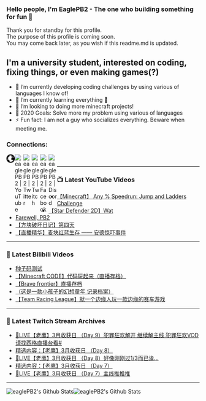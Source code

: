 ### Hello people, I'm EaglePB2 - The one who building something for fun 👋
Thank you for standby for this profile.   
The purpose of this profile is coming soon.   
You may come back later, as you wish if this readme.md is updated.   

## I'm a university student, interested on coding, fixing things, or even making games(?)
- 🔭 I’m currently developing coding challenges by using various of languages I know of!
- 🌱 I’m currently learning everything 🤣
- 💬 I’m looking to doing more minecraft projects!
- 🥅 2020 Goals: Solve more my problem using various of languages
- ⚡ Fun fact: I am not a guy who socializes everything. Beware when meeting me.

### Connections:

[<img align="left" alt="challonge.com" width="22px" src="https://raw.githubusercontent.com/iconic/open-iconic/master/svg/globe.svg" />][website]
[<img align="left" alt="eaglePB2 | YouTube" width="22px" src="https://cdn.jsdelivr.net/npm/simple-icons@v3/icons/youtube.svg" />][youtube]
[<img align="left" alt="eaglePB2 | Twitter" width="22px" src="https://cdn.jsdelivr.net/npm/simple-icons@v3/icons/twitter.svg" />][twitter]
[<img align="left" alt="eaglePB2 | Twitch" width="22px" src="https://cdn.jsdelivr.net/npm/simple-icons@v3/icons/twitch.svg" />][twitch]
[<img align="left" alt="eaglePB2 | Facebook" width="22px" src="https://cdn.jsdelivr.net/npm/simple-icons@v3/icons/facebook.svg" />][facebook]
[<img align="left" alt="eaglePB2 | Discord" width="22px" src="https://cdn.jsdelivr.net/npm/simple-icons@v3/icons/discord.svg" />][discord]

<br />

---

### 📺 Latest YouTube Videos
<!-- YOUTUBE:START -->
- [【Minecraft】 Any % Speedrun: Jump and Ladders Challenge](https://www.youtube.com/watch?v=esSR32GrAhs)
- [【Star Defender 2D】Wat](https://www.youtube.com/watch?v=Df0Cv3i8D4k)
- [Farewell, PB2](https://www.youtube.com/watch?v=3RZEIVX21eU)
- [【方块破坏日记】第四天](https://www.youtube.com/watch?v=e8F4UV4LMb0)
- [【直播精华】麦块红蓝生存 —— 安德惊吓事件](https://www.youtube.com/watch?v=_LJMaI9mInw)
<!-- YOUTUBE:END -->

---

### 📕 Latest Bilibili Videos
<!-- BILIBILI:START -->
- [种子码测试](https://www.bilibili.com/video/BV1aK4y1H7be)
- [【Minecraft CODE】代码玩起来（直播存档）](https://www.bilibili.com/video/BV1KK411n7Wn)
- [【Brave frontier】直播存档](https://www.bilibili.com/video/BV1XC4y1b7AA)
- [（这是一款小孩子的幻想童年 记录档案）](https://www.bilibili.com/video/av968025052)
- [【Team Racing League】就一个边缘人玩一款边缘的赛车游戏](https://www.bilibili.com/video/av498026945)
<!-- BILIBILI:END -->

---

### 👾 Latest Twitch Stream Archives
<!-- TWITCH:START -->
- [🔴LIVE【老鹰】3月收获日 （Day 9）犯罪狂欢解开 继续解主线  犯罪狂欢VOD请找西格直播台看#](https://www.twitch.tv/videos/943823058)
- [精选内容：【老鹰】3月收获日 （Day 8）](https://www.twitch.tv/videos/942735287)
- [🔴LIVE【老鹰】3月收获日 （Day 8）好像刚刚过1/3而已诶…](https://www.twitch.tv/videos/942648083)
- [精选内容：【老鹰】3月收获日 （Day 7）](https://www.twitch.tv/videos/941643221)
- [🔴LIVE【老鹰】3月收获日 （Day 7）主线推推推](https://www.twitch.tv/videos/941481302)
<!-- TWITCH:END -->

---

<img align="left" alt="eaglePB2's Github Stats" src="https://github-readme-stats.vercel.app/api?username=eaglePB2&show_icons=true&hide_border=true&theme=merko" />
<img align="left" alt="eaglePB2's Github Stats" src="https://github-readme-stats.vercel.app/api/top-langs/?username=eaglePB2&show_icons=true&hide_border=true&theme=merko" />    

[website]: https://gmc.challonge.com/zh_CN
[twitter]: https://twitter.com/eaglePB2
[youtube]: https://youtube.com/codeSTACKr
[twitch]: https://www.twitch.tv/eaglepb2
[facebook]: https://www.facebook.com/eaglePB2/
[discord]:https://discord.gg/qKrub9b

<!-- RANDOMQUOTE:START -->
<!-- RANDOMQUOTE:END -->
